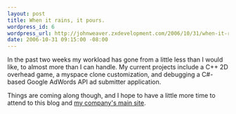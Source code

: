 ```yaml
--- 
layout: post
title: When it rains, it pours.
wordpress_id: 6
wordpress_url: http://johnweaver.zxdevelopment.com/2006/10/31/when-it-rains-it-pours/
date: 2006-10-31 09:15:00 -08:00
---
```

In the past two weeks my workload has gone from a little less than I would like, to almost more than I can handle. My current projects include a C++ 2D overhead game, a myspace clone customization, and debugging a C#-based Google AdWords API ad submitter application.

Things are coming along though, and I hope to have a little more time to attend to this blog and <a href="http://www.zxdevelopment.com/">my company's main site</a>.
